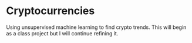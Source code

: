 # Cryptocurrencies
Using unsupervised machine learning to find crypto trends. This will begin as a class project but I will continue refining it.
